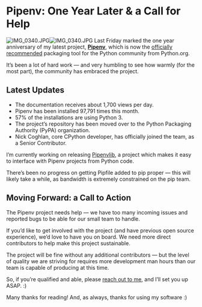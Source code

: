 # ​Pipenv: One Year Later &amp; a Call for Help

 ![IMG_0340.JPG](http://images.squarespace-cdn.com/content/v1/665498111876725f7613f1e6/1719666519911-3D1JAT0I745BLJOOV2D3/dc4d1-b0c31-img_0340.jpg)![IMG_0340.JPG]()   Last Friday marked the one year anniversary of my latest project, [**Pipenv**](https://docs.pipenv.org/), which is now the [officially recommended](https://packaging.python.org/tutorials/managing-dependencies/) packaging tool for the Python community from Python.org.


 It’s been a lot of hard work — and very humbling to see how warmly (for the most part), the community has embraced the project.

 ## Latest Updates

* The documentation receives about 1,700 views per day.
* Pipenv has been installed 97,791 times this month.
* 57% of the installations are using Python 3\.
* The project’s repository has been moved over to the Python Packaging Authority (PyPA) organization.
* Nick Coghlan, core CPython developer, has officially joined the team, as a Senior Contributor.

 I’m currently working on releasing [Pipenvlib](https://github.com/kennethreitz/pipenvlib), a project which makes it easy to interface with Pipenv projects from Python code.

 There’s been no progress on getting Pipfile added to pip proper — this will likely take a while, as bandwidth is extremely constrained on the pip team.

 ## Moving Forward: a Call to Action

 The Pipenv project needs help — we have too many incoming issues and reported bugs to be able for our small team to handle.

 If you’d like to get involved with the project (and have previous open source experience), we’d love to have you on board. We need more direct contributors to help make this project sustainable.

 The project will be fine without any additional contributors — but the level of quality we are striving for requires more development man hours than our team is capable of producing at this time.

 So, if you’re qualified and able, please [reach out to me](http://mailto:e@kennethreitz.org), and I’ll set you up ASAP. :)

 Many thanks for reading! And, as always, thanks for using my software :)
